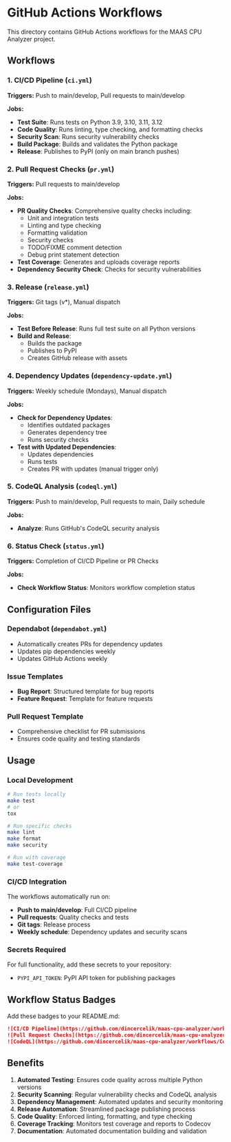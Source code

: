 # GitHub Actions Workflows

This directory contains GitHub Actions workflows for the MAAS CPU Analyzer project.

## Workflows

### 1. CI/CD Pipeline (`ci.yml`)
**Triggers:** Push to main/develop, Pull requests to main/develop

**Jobs:**
- **Test Suite**: Runs tests on Python 3.9, 3.10, 3.11, 3.12
- **Code Quality**: Runs linting, type checking, and formatting checks
- **Security Scan**: Runs security vulnerability checks
- **Build Package**: Builds and validates the Python package
- **Release**: Publishes to PyPI (only on main branch pushes)

### 2. Pull Request Checks (`pr.yml`)
**Triggers:** Pull requests to main/develop

**Jobs:**
- **PR Quality Checks**: Comprehensive quality checks including:
  - Unit and integration tests
  - Linting and type checking
  - Formatting validation
  - Security checks
  - TODO/FIXME comment detection
  - Debug print statement detection
- **Test Coverage**: Generates and uploads coverage reports
- **Dependency Security Check**: Checks for security vulnerabilities

### 3. Release (`release.yml`)
**Triggers:** Git tags (v*), Manual dispatch

**Jobs:**
- **Test Before Release**: Runs full test suite on all Python versions
- **Build and Release**:
  - Builds the package
  - Publishes to PyPI
  - Creates GitHub release with assets

### 4. Dependency Updates (`dependency-update.yml`)
**Triggers:** Weekly schedule (Mondays), Manual dispatch

**Jobs:**
- **Check for Dependency Updates**:
  - Identifies outdated packages
  - Generates dependency tree
  - Runs security checks
- **Test with Updated Dependencies**:
  - Updates dependencies
  - Runs tests
  - Creates PR with updates (manual trigger only)

### 5. CodeQL Analysis (`codeql.yml`)
**Triggers:** Push to main/develop, Pull requests to main, Daily schedule

**Jobs:**
- **Analyze**: Runs GitHub's CodeQL security analysis

### 6. Status Check (`status.yml`)
**Triggers:** Completion of CI/CD Pipeline or PR Checks

**Jobs:**
- **Check Workflow Status**: Monitors workflow completion status

## Configuration Files

### Dependabot (`dependabot.yml`)
- Automatically creates PRs for dependency updates
- Updates pip dependencies weekly
- Updates GitHub Actions weekly

### Issue Templates
- **Bug Report**: Structured template for bug reports
- **Feature Request**: Template for feature requests

### Pull Request Template
- Comprehensive checklist for PR submissions
- Ensures code quality and testing standards

## Usage

### Local Development
```bash
# Run tests locally
make test
# or
tox

# Run specific checks
make lint
make format
make security

# Run with coverage
make test-coverage
```

### CI/CD Integration
The workflows automatically run on:
- **Push to main/develop**: Full CI/CD pipeline
- **Pull requests**: Quality checks and tests
- **Git tags**: Release process
- **Weekly schedule**: Dependency updates and security scans

### Secrets Required
For full functionality, add these secrets to your repository:
- `PYPI_API_TOKEN`: PyPI API token for publishing packages

## Workflow Status Badges

Add these badges to your README.md:

```markdown
![CI/CD Pipeline](https://github.com/dincercelik/maas-cpu-analyzer/workflows/CI/CD%20Pipeline/badge.svg)
![Pull Request Checks](https://github.com/dincercelik/maas-cpu-analyzer/workflows/Pull%20Request%20Checks/badge.svg)
![CodeQL](https://github.com/dincercelik/maas-cpu-analyzer/workflows/CodeQL/badge.svg)
```

## Benefits

1. **Automated Testing**: Ensures code quality across multiple Python versions
2. **Security Scanning**: Regular vulnerability checks and CodeQL analysis
3. **Dependency Management**: Automated updates and security monitoring
4. **Release Automation**: Streamlined package publishing process
5. **Code Quality**: Enforced linting, formatting, and type checking
6. **Coverage Tracking**: Monitors test coverage and reports to Codecov
7. **Documentation**: Automated documentation building and validation
